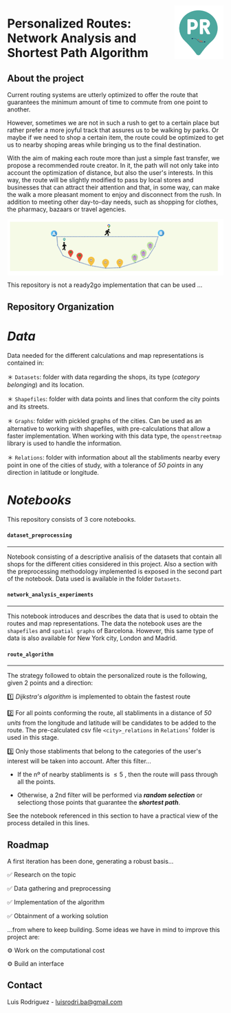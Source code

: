 <a><img src="Images/Personalized_Routes_1.png" width="115" height="125" align="right" /></a>


# Personalized Routes: Network Analysis and Shortest Path Algorithm

## About the project

Current routing systems are utterly optimized to offer the route that guarantees the minimum amount of time to commute from one point to another.

However, sometimes we are not in such a rush to get to a certain place but rather prefer a more joyful track that assures us to be walking by parks. Or maybe if we need to shop a certain item, the route could be optimized to get us to nearby shoping areas while bringing us to the final destination.

With the aim of making each route more than just a simple fast transfer, we propose a recommended route creator. In it, the path will not only take into account the optimization of distance, but also the user's interests. In this way, the route will be slightly modified to pass by local stores and businesses that can attract their attention and that, in some way, can make the walk a more pleasant moment to enjoy and disconnect from the rush. In addition to meeting other day-to-day needs, such as shopping for clothes, the pharmacy, bazaars or travel agencies.

<a><img src="Images/Personalized_Routes_3.png" align="center" /></a>


This repository is not a ready2go implementation that can be used ...

## Repository Organization

# _Data_

Data needed for the different calculations and map representations is contained in: 

＊ `Datasets`: folder with data regarding the shops, its type (_category belonging_) and its location.

＊ `Shapefiles`: folder with data points and lines that conform the city points and its streets.

＊ `Graphs`:  folder with pickled graphs of the cities. Can be used as an alternative to working with shapefiles, with pre-calculations that allow a faster implementation. When working with this data type, the `openstreetmap` library is used to handle the information.

＊ `Relations`: folder with information about all the stabliments nearby every point in one of the cities of study, with a tolerance of _50 points_ in any direction in latitude or longitude.





# _Notebooks_

This repository consists of 3 core notebooks.

#### `dataset_preprocessing`
-------------------------

Notebook consisting of a descriptive analisis of the datasets that contain all shops for the different cities considered in this project. Also a section with the preprocessing methodology implemented is exposed in the second part of the notebook. Data used is available in the folder `Datasets`.


#### `network_analysis_experiments`
-------------------------

This notebook introduces and describes the data that is used to obtain the routes and map representations. The data the notebook uses are the `shapefiles` and `spatial graphs` of Barcelona. However, this same type of data is also available for New York city, London and Madrid. 


#### `route_algorithm`
-------------------------

The strategy followed to obtain the personalized route is the following, given 2 points and a direction:

1️⃣  _Dijkstra's algorithm_ is implemented to obtain the fastest route

2️⃣  For all points conforming the route, all stabliments in a distance of _50 units_ from the longitude and latitude will be candidates to be added to the route. The pre-calculated csv file `<city>_relations` in `Relations`' folder is used in this stage.

3️⃣  Only those stabliments that belong to the categories of the user's interest  will be taken into account. After this filter... 

* If the nº of nearby stabliments is $\leq 5$ , then the route will pass through all the points.

* Otherwise, a 2nd filter will be performed via _**random selection**_ or selectiong those points that guarantee the _**shortest path**_.

See the notebook referenced in this section to have a practical view of the process detailed in this lines.

## Roadmap

A first iteration has been done, generating a robust basis... 

✅ Research on the topic

✅ Data gathering and preprocessing

✅ Implementation of the algorithm

✅ Obtainment of a working solution

...from where to keep building. Some ideas we have in mind to improve this project are:

⚙️ Work on the computational cost

⚙️ Build an interface


## Contact 

Luis Rodriguez - luisrodri.ba@gmail.com